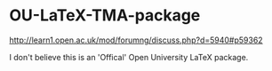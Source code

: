 OU-LaTeX-TMA-package
====================

http://learn1.open.ac.uk/mod/forumng/discuss.php?d=5940#p59362

I don't believe this is an 'Offical' Open University LaTeX package.
